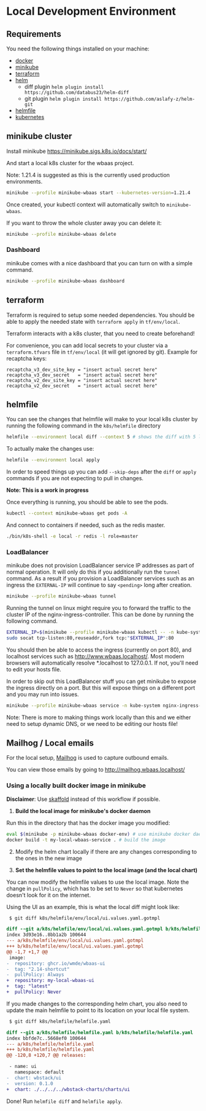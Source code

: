 # Local Development Environment

## Requirements

You need the following things installed on your machine:
* [docker](https://docs.docker.com/engine/install/ubuntu/)
* [minikube](https://minikube.sigs.k8s.io/docs/start/)
* [terraform](https://learn.hashicorp.com/tutorials/terraform/install-cli)
* [helm](https://helm.sh/docs/intro/install/)
  * diff plugin `helm plugin install https://github.com/databus23/helm-diff`
  * git plugin `helm plugin install https://github.com/aslafy-z/helm-git`
* [helmfile](https://github.com/roboll/helmfile#installation)
* [kubernetes](https://kubernetes.io/docs/tasks/tools/install-kubectl-linux/)

## minikube cluster

Install minikube https://minikube.sigs.k8s.io/docs/start/

And start a local k8s cluster for the wbaas project.

Note: 1.21.4 is suggested as this is the currently used production environments.

```sh
minikube --profile minikube-wbaas start --kubernetes-version=1.21.4
```

Once created, your kubectl context will automatically switch to `minikube-wbaas`.

If you want to throw the whole cluster away you can delete it:

```sh
minikube --profile minikube-wbaas delete
```

### Dashboard

minikube comes with a nice dashboard that you can turn on with a simple command.

```sh
minikube --profile minikube-wbaas dashboard
```

## terraform

Terraform is required to setup some needed dependencies.
You should be able to apply the needed state with `terraform apply` in `tf/env/local`.

Terraform interacts with a k8s cluster, that you need to create beforehand!

For convenience, you can add local secrets to your cluster via a `terraform.tfvars` file in `tf/env/local` (it will get ignored by git). Example for recaptcha keys:
```
recaptcha_v3_dev_site_key = "insert actual secret here"
recaptcha_v3_dev_secret   = "insert actual secret here"
recaptcha_v2_dev_site_key = "insert actual secret here"
recaptcha_v2_dev_secret   = "insert actual secret here"
```

## helmfile

You can see the changes that helmfile will make to your local k8s cluster by running the following command in the `k8s/helmfile` directory

```sh
helmfile --environment local diff --context 5 # shows the diff with 5 lines of context around changes
```

To actually make the changes use:

```sh
helmfile --environment local apply
```

In order to speed things up you can add `--skip-deps` after the `diff` or `apply` commands if you are not expecting to pull in changes.

**Note: This is a work in progress**

Once everything is running, you should be able to see the pods.

```sh
kubectl --context minikube-wbaas get pods -A
```

And connect to containers if needed, such as the redis master.

```sh
./bin/k8s-shell -e local -r redis -l role=master
```

### LoadBalancer

minikube does not provision LoadBalancer service IP addresses as part of normal operation.
It will only do this if you additionally run the `tunnel` command.
As a result if you provision a LoadBalancer services such as an ingress the `EXTERNAL-IP` will continue to say `<pending>` long after creation.


```sh
minikube --profile minikube-wbaas tunnel
```

Running the tunnel on linux might require you to forward the traffic to the cluster IP of the nginx-ingress-controller. This can be done by running the following command.

```sh
EXTERNAL_IP=$(minikube --profile minikube-wbaas kubectl -- -n kube-system get service nginx-ingress-controller -o template='{{.spec.clusterIP}}')
sudo socat tcp-listen:80,reuseaddr,fork tcp:"$EXTERNAL_IP":80
```

You should then be able to access the ingress (currently on port 80), and localhost services such as http://www.wbaas.localhost/.
Most modern browsers will automatically resolve *.localhost to 127.0.0.1.
If not, you'll need to edit your hosts file.

In order to skip out this LoadBalancer stuff you can get minikube to expose the ingress directly on a port.
But this will expose things on a different port and you may run into issues.

```sh
minikube --profile minikube-wbaas service -n kube-system nginx-ingress-default-backend
```

Note: There is more to making things work locally than this and we either need to setup dynamic DNS, or we need to be editing our hosts file!

## Mailhog / Local emails

For the local setup, [Mailhog](https://github.com/mailhog/MailHog) is used to capture outbound emails.

You can view those emails by going to http://mailhog.wbaas.localhost/

### Using a locally built docker image in minikube
**Disclaimer**: Use [skaffold](https://github.com/wmde/wbaas-deploy/tree/main/skaffold) instead of this workflow if possible.

1. **Build the local image for minikube's docker daemon**

Run this in the directory that has the docker image you modified:
```sh
eval $(minikube -p minikube-wbaas docker-env) # use minikube docker daemon
docker build -t my-local-wbaas-service . # build the image
```

2. Modify the helm chart locally if there are any changes corresponding to the ones in the new image

3. **Set the helmfile values to point to the local image (and the local chart)**

You can now modify the helmfile values to use the local image. Note the change in `pullPolicy`, which has to be set to `Never` so that kubernetes doesn't look for it on the internet.

Using the UI as an example, this is what the local diff might look like:
```diff
 $ git diff k8s/helmfile/env/local/ui.values.yaml.gotmpl

diff --git a/k8s/helmfile/env/local/ui.values.yaml.gotmpl b/k8s/helmfile/env/local/ui.values.yaml.gotmpl
index 3d93e16..8bb1a2b 100644
--- a/k8s/helmfile/env/local/ui.values.yaml.gotmpl
+++ b/k8s/helmfile/env/local/ui.values.yaml.gotmpl
@@ -1,7 +1,7 @@
 image:
-  repository: ghcr.io/wmde/wbaas-ui
-  tag: "2.14-shortcut"
-  pullPolicy: Always
+  repository: my-local-wbaas-ui
+  tag: "latest"
+  pullPolicy: Never
```

If you made changes to the corresponding helm chart, you also need to update the main helmfile to point to its location on your local file system.

```diff
 $ git diff k8s/helmfile/helmfile.yaml

diff --git a/k8s/helmfile/helmfile.yaml b/k8s/helmfile/helmfile.yaml
index bbfde7c..5668ef0 100644
--- a/k8s/helmfile/helmfile.yaml
+++ b/k8s/helmfile/helmfile.yaml
@@ -120,8 +120,7 @@ releases:

 - name: ui
   namespace: default
-  chart: wbstack/ui
-  version: 0.1.0
+  chart: ./../../../wbstack-charts/charts/ui
```

Done! Run `helmfile diff` and `helmfile apply`.
